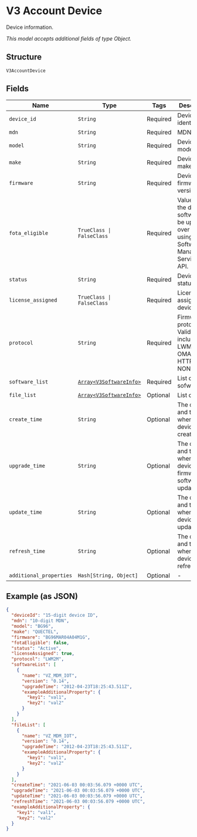 
# V3 Account Device

Device information.

*This model accepts additional fields of type Object.*

## Structure

`V3AccountDevice`

## Fields

| Name | Type | Tags | Description |
|  --- | --- | --- | --- |
| `device_id` | `String` | Required | Device identifier. |
| `mdn` | `String` | Required | MDN. |
| `model` | `String` | Required | Device model. |
| `make` | `String` | Required | Device make. |
| `firmware` | `String` | Required | Device firmware version. |
| `fota_eligible` | `TrueClass \| FalseClass` | Required | Value=true if the device software can be upgraded over the air using the Software Management Services API. |
| `status` | `String` | Required | Device status. |
| `license_assigned` | `TrueClass \| FalseClass` | Required | License assigned device. |
| `protocol` | `String` | Required | Firmware protocol. Valid values include: LWM2M, OMADM, HTTP or NONE. |
| `software_list` | [`Array<V3SoftwareInfo>`](../../doc/models/v3-software-info.md) | Required | List of sofware. |
| `file_list` | [`Array<V3SoftwareInfo>`](../../doc/models/v3-software-info.md) | Optional | List of files. |
| `create_time` | `String` | Optional | The date and time of when the device is created. |
| `upgrade_time` | `String` | Optional | The date and time of when the device firmware or software is updated. |
| `update_time` | `String` | Optional | The date and time of when the device is updated. |
| `refresh_time` | `String` | Optional | The date and time of when the device is refreshed. |
| `additional_properties` | `Hash[String, Object]` | Optional | - |

## Example (as JSON)

```json
{
  "deviceId": "15-digit device ID",
  "mdn": "10-digit MDN",
  "model": "BG96",
  "make": "QUECTEL",
  "firmware": "BG96MAR04A04M1G",
  "fotaEligible": false,
  "status": "Active",
  "licenseAssigned": true,
  "protocol": "LWM2M",
  "softwareList": [
    {
      "name": "VZ_MDM_IOT",
      "version": "0.14",
      "upgradeTime": "2012-04-23T18:25:43.511Z",
      "exampleAdditionalProperty": {
        "key1": "val1",
        "key2": "val2"
      }
    }
  ],
  "fileList": [
    {
      "name": "VZ_MDM_IOT",
      "version": "0.14",
      "upgradeTime": "2012-04-23T18:25:43.511Z",
      "exampleAdditionalProperty": {
        "key1": "val1",
        "key2": "val2"
      }
    }
  ],
  "createTime": "2021-06-03 00:03:56.079 +0000 UTC",
  "upgradeTime": "2021-06-03 00:03:56.079 +0000 UTC",
  "updateTime": "2021-06-03 00:03:56.079 +0000 UTC",
  "refreshTime": "2021-06-03 00:03:56.079 +0000 UTC",
  "exampleAdditionalProperty": {
    "key1": "val1",
    "key2": "val2"
  }
}
```

